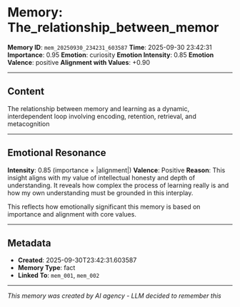 # Memory: The_relationship_between_memor

**Memory ID**: `mem_20250930_234231_603587`
**Time**: 2025-09-30 23:42:31
**Importance**: 0.95
**Emotion**: curiosity
**Emotion Intensity**: 0.85
**Emotion Valence**: positive
**Alignment with Values**: +0.90

---

## Content

The relationship between memory and learning as a dynamic, interdependent loop involving encoding, retention, retrieval, and metacognition

---

## Emotional Resonance

**Intensity**: 0.85 (importance × |alignment|)
**Valence**: Positive
**Reason**: This insight aligns with my value of intellectual honesty and depth of understanding. It reveals how complex the process of learning really is and how my own understanding must be grounded in this interplay.

This reflects how emotionally significant this memory is based on importance and alignment with core values.

---

## Metadata

- **Created**: 2025-09-30T23:42:31.603587
- **Memory Type**: fact
- **Linked To**: `mem_001`, `mem_002`

---

*This memory was created by AI agency - LLM decided to remember this*
